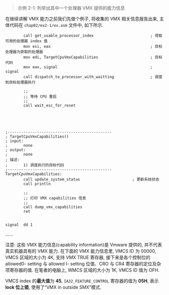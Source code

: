 
> 示例 2-1: 列举出其中一个处理器 VMX 提供的能力信息

在继续讲解 VMX 能力之前我们先做个例子, 将收集的 VMX 相关信息报告出来, 主体代码在 `chap02/ex2-1/ex.asm` 文件中, 如下所示.

```x86asm
        call get_usable_processor_index                         ; 得取可用的处理器 index 值
        mov esi, eax                                            ; 目标处理器为获取的处理器
        mov edi, TargetCpuVmxCapabilities                       ; 目标代码
        mov eax, signal                                         ; signal
        call dispatch_to_processor_with_waitting                ; 调度到目标处理器执行
        
        ;;
        ;; 等待 CPU 重启
        ;;
        call wait_esc_for_reset




        
;----------------------------------------------
; TargetCpuVmxCapabilities()
; input:
;       none
; output:
;       none
; 描述: 
;       1) 调度执行的目标代码
;----------------------------------------------
TargetCpuVmxCapabilities:
        call update_system_status                       ; 更新系统状态
        call println
                
        ;;
        ;; 打印 VMX capabilities 信息
        ;;
        call dump_vmx_capabilities  
        ret
        

signal  dd 1        
```

......

注意: 这些 VMX 能力信息(capability information)是 Vmware 提供的, 并不代表真实机器具有的 VMX 能力. 在下面的 VMX 能力信息里, VMCS ID 为 00000, VMCS 区域的大小为 4K, 支持 VMX TRUE 寄存器, 接下来是各个控制位的 allowed0- setting 与  allowed I- setting 位值、CRO 与 CR4 寄存器的定位及杂项寄存器的值. 在笔者的电脑上, WMCS 区域的大小为 1K, VMCS ID 值为 OFH. 

VMCS index 的**最大值**为 **45**, `IA32_FEATURE_CONTROL` 寄存器的值为 **05H**, 表示 **lock 位上锁**, 使用了“VMX in outside SMX”模式. 